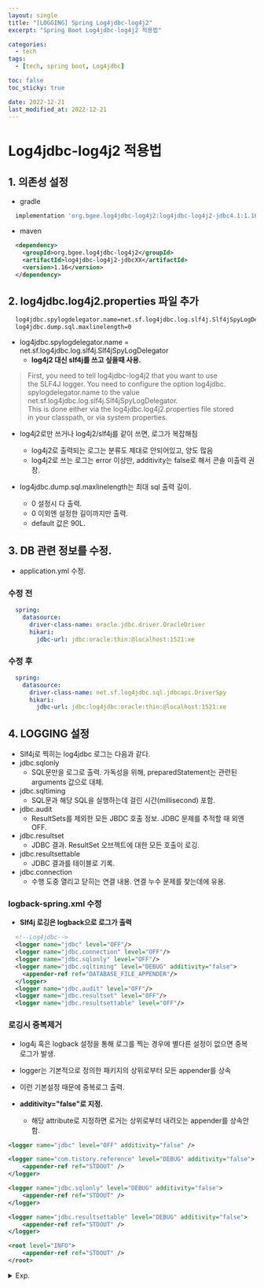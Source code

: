 ```yaml
---
layout: single
title: "[LOGGING] Spring Log4jdbc-log4j2"
excerpt: "Spring Boot Log4jdbc-log4j2 적용법"

categories:
  - tech
tags:
  - [tech, spring boot, Log4jdbc]

toc: false
toc_sticky: true

date: 2022-12-21
last_modified_at: 2022-12-21
---
```

# Log4jdbc-log4j2 적용법
 

## 1. 의존성 설정

- gradle

```bash
  implementation 'org.bgee.log4jdbc-log4j2:log4jdbc-log4j2-jdbc4.1:1.16'
```
  
- maven

```xml
  <dependency>
    <groupId>org.bgee.log4jdbc-log4j2</groupId>
    <artifactId>log4jdbc-log4j2-jdbcXX</artifactId>
    <version>1.16</version>
  </dependency>
```

## 2. log4jdbc.log4j2.properties 파일 추가

```bash
  log4jdbc.spylogdelegator.name=net.sf.log4jdbc.log.slf4j.Slf4jSpyLogDelegator
  log4jdbc.dump.sql.maxlinelength=0
```

- log4jdbc.spylogdelegator.name = net.sf.log4jdbc.log.slf4j.Slf4jSpyLogDelegator
  - **log4j2 대신 slf4j를 쓰고 싶을때 사용.**

>  
> First, you need to tell log4jdbc-log4j2 that you want to use  
> the SLF4J logger. You need to configure the option log4jdbc.  
> spylogdelegator.name to the value net.sf.log4jdbc.log.slf4j.Slf4jSpyLogDelegator.  
> This is done either via the log4jdbc.log4j2.properties file stored  
> in your classpath, or via system properties.
>

- log4j2로만 쓰거나 log4j2/slf4j를 같이 쓰면, 로그가 복잡해짐
  - log4j2로 출력되는 로그는 분류도 제대로 안되어있고, 양도 많음
  - log4j2로 쓰는 로그는 error 이상만, additivity는 false로 해서 콘솔 미출력 권장.

- log4jdbc.dump.sql.maxlinelength는 최대 sql 출력 길이. 
  - 0 설정시 다 출력.
  - 0 이외엔 설정한 길이까지만 출력.
  - default 값은 90L.

## 3. DB 관련 정보를 수정.

- application.yml 수정.

### 수정 전

```yaml
  spring:
    datasource:
      driver-class-name: oracle.jdbc.driver.OracleDriver
      hikari:
        jdbc-url: jdbc:oracle:thin:@localhost:1521:xe
```
  
### 수정 후

```yaml
  spring:
    datasource:
      driver-class-name: net.sf.log4jdbc.sql.jdbcapi.DriverSpy
      hikari:
        jdbc-url: jdbc:log4jdbc:oracle:thin:@localhost:1521:xe
```

## 4. LOGGING 설정

- Slf4j로 찍히는 log4jdbc 로그는 다음과 같다.
- jdbc.sqlonly	
  - SQL문만을 로그로 출력. 가독성을 위해, preparedStatement는 관련된 arguments 값으로 대체.
- jdbc.sqltiming
  - SQL문과 해당 SQL을 실행하는데 걸린 시간(millisecond) 포함.
- jdbc.audit
  - ResultSets를 제외한 모든 JBDC 호출 정보. JDBC 문제를 추적할 때 외엔 OFF.
- jdbc.resultset
  - JDBC 결과. ResultSet 오브젝트에 대한 모든 호출이 로깅.
- jdbc.resultsettable
  - JDBC 결과를 테이블로 기록. 
- jdbc.connection	
  - 수행 도중 열리고 닫히는 연결 내용. 연결 누수 문제를 찾는데에 유용.

### logback-spring.xml 수정
- **Slf4j 로깅은 logback으로 로그가 출력**

```xml
  <!--Log4jdbc-->
  <logger name="jdbc" level="OFF"/>
  <logger name="jdbc.connection" level="OFF"/>
  <logger name="jdbc.sqlonly" level="OFF"/>
  <logger name="jdbc.sqltiming" level="DEBUG" additivity="false">
    <appender-ref ref="DATABASE_FILE_APPENDER"/>
  </logger>
  <logger name="jdbc.audit" level="OFF"/>
  <logger name="jdbc.resultset" level="OFF"/>
  <logger name="jdbc.resultsettable" level="OFF"/>
```

### 로깅시 중복제거
- log4j 혹은 logback 설정을 통해 로그를 찍는 경우에 별다른 설정이 없으면 중복 로그가 발생.
- logger는 기본적으로 정의한 패키지의 상위로부터 모든 appender를 상속
- 이런 기본설정 때문에 중복로그 출력.

- **additivity="false"로 지정.**
  - 해당 attribute로 지정하면 로거는 상위로부터 내려오는 appender를 상속안함.

```xml
<logger name="jdbc" level="OFF" additivity="false" />

<logger name="com.tistory.reference" level="DEBUG" additivity="false">
	<appender-ref ref="STDOUT" />
</logger>

<logger name="jdbc.sqlonly" level="DEBUG" additivity="false">
	<appender-ref ref="STDOUT" />
</logger>

<logger name="jdbc.resultsettable" level="DEBUG" additivity="false">
	<appender-ref ref="STDOUT" />
</logger>

<root level="INFO">
	<appender-ref ref="STDOUT" />
</root>
```
  


<details>
  <summary>Exp.</summary>  
  <pre>

### 참조

- logback-spring.xml

```bash
<?xml version="1.0" encoding="UTF-8"?  
<configuration
  <appender name="CONSOLE" class="ch.qos.logback.core.ConsoleAppender"
    <encoder
      <pattern>[%d{yy/MM/dd HH:mm:ss}] [%-4level] %logger.%method:%line - %msg%n </pattern
    </encoder
  </appender

  <property name="LOG_PATH" value="log-bo/logs"/

  <appender name="FILE" class="ch.qos.logback.core.rolling.RollingFileAppender"
    <file>${LOG_PATH}/logback.log</file
    <encoder class="ch.qos.logback.classic.encoder.PatternLayoutEncoder"
      <Pattern>[%d{yy/MM/dd HH:mm:ss}] [%-4level] %logger.%method:%line - %msg%n</Pattern
    </encoder

    <rollingPolicy class="ch.qos.logback.core.rolling.TimeBasedRollingPolicy"
      <fileNamePattern>${LOG_PATH}/%d{yyyy-MM-dd-HH}.log</fileNamePattern
<!--  <fileNamePattern>${LOG_PATH}/%d{yyyy-MM-dd-HH}.%i.log</fileNamePattern-->
<!--  <timeBasedFileNamingAndTriggeringPolicy class="ch.qos.logback.core.rolling.SizeAndTimeBasedFNATP" -->
<!--    <maxFileSize>10MB</maxFileSize-->
<!--  </timeBasedFileNamingAndTriggeringPolicy-->
    </rollingPolicy
  </appender

  <logger name="jdbc" level="OFF"/
  <logger name="jdbc.sqlonly" level="OFF"/
  <logger name="jdbc.sqltiming" level="DEBUG"/
  <logger name="jdbc.audit" level="OFF"/
  <logger name="jdbc.resultset" level="OFF"/
  <logger name="jdbc.resultsettable" level="OFF"/
  <logger name="jdbc.connection" level="OFF"/
  <logger name="com.ulisesbocchio.jasyptspringboot" level="WARN"/

  <root level="INFO"
    <appender-ref ref="CONSOLE" /
    <appender-ref ref="FILE" /
  </root
</configuration
```

- application.yml 로 대체

```yaml
logging:
  pattern:
    file: "[%d{yy/MM/dd HH:mm:ss}] [%-4level] %logger.%method:%line - %msg%n"
    rolling-file-name: "/logs/log-bo/%d{yyyy-MM-dd-HH}_%i.log"
  file:
    name: /logs/log-bo/logback.log
    max-history: 30
  level:
    root: INFO
    org:
      springframework: INFO 
    jdbc: 
      root: ERROR
      sqlonly: ERROR
      sqltiming: DEBUG
      audit: ERROR
      resultset: ERROR
      resultsettable: DEBUG
      connection: ERROR
    com:
      ulisesbocchio:
        jasyptspringboot: WARN
```

  </pre>
</details>